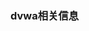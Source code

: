 <!--
 * @Author: 程英明
 * @Date: 2022-06-26 10:01:32
 * @LastEditTime: 2022-06-26 10:01:48
 * @LastEditors: 程英明
 * @Description: 
 * @FilePath: \doc-man\docs\other\websafety\dvwa.md
 * QQ:504875043@qq.com
-->
### dvwa相关信息